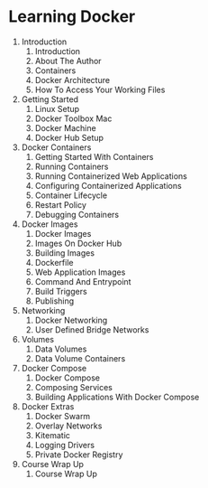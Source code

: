 # Learning Docker

01. Introduction
	01. Introduction
	02. About The Author
	03. Containers
	04. Docker Architecture
	05. How To Access Your Working Files
02. Getting Started
	01. Linux Setup
	02. Docker Toolbox Mac
	03. Docker Machine
	04. Docker Hub Setup
03. Docker Containers
	01. Getting Started With Containers
	02. Running Containers
	03. Running Containerized Web Applications
	04. Configuring Containerized Applications
	05. Container Lifecycle
	06. Restart Policy
	07. Debugging Containers
04. Docker Images
	01. Docker Images
	02. Images On Docker Hub
	03. Building Images
	04. Dockerfile
	05. Web Application Images
	06. Command And Entrypoint
	07. Build Triggers
	08. Publishing
05. Networking
	01. Docker Networking
	02. User Defined Bridge Networks
06. Volumes
	01. Data Volumes
	02. Data Volume Containers
07. Docker Compose
	01. Docker Compose
	02. Composing Services
	03. Building Applications With Docker Compose
08. Docker Extras
	01. Docker Swarm
	02. Overlay Networks
	03. Kitematic
	04. Logging Drivers
	05. Private Docker Registry
09. Course Wrap Up
	01. Course Wrap Up
